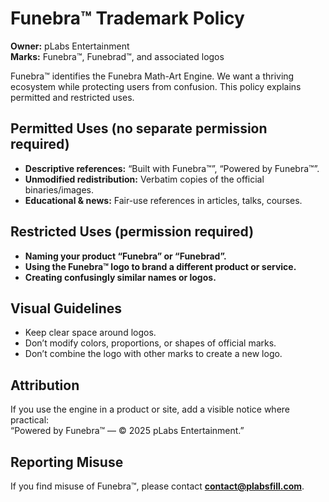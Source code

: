 # Funebra™ Trademark Policy

**Owner:** pLabs Entertainment  
**Marks:** Funebra™, Funebrad™, and associated logos

Funebra™ identifies the Funebra Math-Art Engine. We want a thriving ecosystem while protecting
users from confusion. This policy explains permitted and restricted uses.

## Permitted Uses (no separate permission required)
- **Descriptive references:** “Built with Funebra™”, “Powered by Funebra™”.
- **Unmodified redistribution:** Verbatim copies of the official binaries/images.
- **Educational & news:** Fair-use references in articles, talks, courses.

## Restricted Uses (permission required)
- **Naming your product “Funebra” or “Funebrad”.**
- **Using the Funebra™ logo to brand a different product or service.**
- **Creating confusingly similar names or logos.**

## Visual Guidelines
- Keep clear space around logos.
- Don’t modify colors, proportions, or shapes of official marks.
- Don’t combine the logo with other marks to create a new logo.

## Attribution
If you use the engine in a product or site, add a visible notice where practical:  
“Powered by Funebra™ — © 2025 pLabs Entertainment.”

## Reporting Misuse
If you find misuse of Funebra™, please contact **contact@plabsfill.com**.
